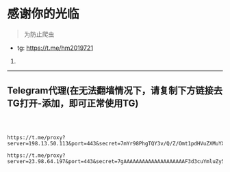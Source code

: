 # 感谢你的光临

>为防止爬虫

- tg: https://t.me/hm2019721
1.
----------


## Telegram代理(在无法翻墙情况下，请复制下方链接去TG打开-添加，即可正常使用TG)

```



https://t.me/proxy?server=198.13.50.113&port=443&secret=7mYr98PhgTQY3v/Q/Z/Omt1pdHVuZXMuYXBwbGUuY29t

https://t.me/proxy?server=23.98.64.197&port=443&secret=7gAAAAAAAAAAAAAAAAAAAAF3d3cuYmluZy5jb20
